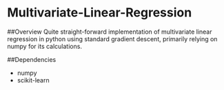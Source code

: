 # Multivariate-Linear-Regression


##Overview
Quite straight-forward implementation of multivariate linear regression in python using standard gradient descent, primarily relying on numpy for its calculations.

##Dependencies

* numpy
* scikit-learn

